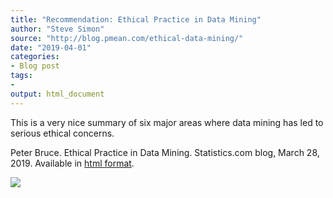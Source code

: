 ```yaml
---
title: "Recommendation: Ethical Practice in Data Mining"
author: "Steve Simon"
source: "http://blog.pmean.com/ethical-data-mining/"
date: "2019-04-01"
categories:
- Blog post
tags:
- 
output: html_document
---
```


This is a very nice summary of six major areas where data mining has led
to serious ethical concerns.

<!---More--->

Peter Bruce. Ethical Practice in Data Mining. Statistics.com blog, March
28, 2019. Available in [html
format](https://www.statistics.com/blog/1/1553803419-ethical-practice-in-data-mining/).

![](http://www.pmean.com/images/images/19/ethical-data-mining01.png)




